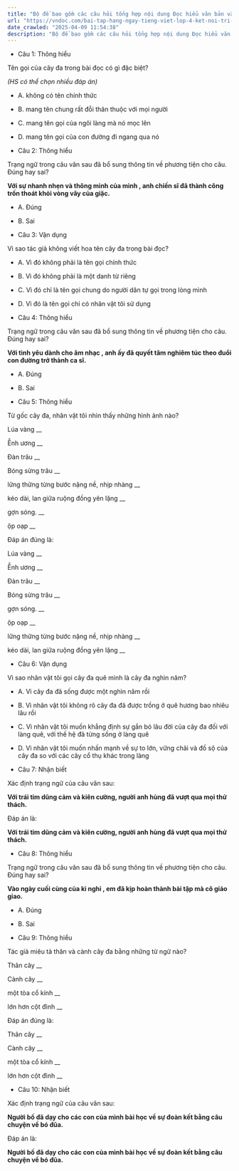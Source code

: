 ```yaml
---
title: "Bộ đề bao gồm các câu hỏi tổng hợp nội dung Đọc hiểu văn bản và Luyện từ và câu được học ở Tuần 28 trong chương trình Tiếng Việt lớp 4 Tập 2 Kết nối tri thức."
url: "https://vndoc.com/bai-tap-hang-ngay-tieng-viet-lop-4-ket-noi-tri-thuc-tuan-28-thu-3-338246"
date_crawled: "2025-04-09 11:54:38"
description: "Bộ đề bao gồm các câu hỏi tổng hợp nội dung Đọc hiểu văn bản và Luyện từ và câu được học ở Tuần 28 trong chương trình Tiếng Việt lớp 4 Tập 2 Kết nối tri thức."
---
```


* Câu 1:  Thông hiểu

Tên gọi của cây đa trong bài đọc có gì đặc biệt?

_(HS có thể chọn nhiều đáp án)_

  * A. không có tên chính thức 
  * B. mang tên chung rất đỗi thân thuộc với mọi người 
  * C. mang tên gọi của ngôi làng mà nó mọc lên 
  * D. mang tên gọi của con đường đi ngang qua nó 



* Câu 2:  Thông hiểu

Trạng ngữ trong câu văn sau đã bổ sung thông tin về phương tiện cho câu. Đúng hay sai?

**Với sự nhanh nhẹn và thông minh của mình , anh chiến sĩ đã thành công trốn thoát khỏi vòng vây của giặc.**

  * A. Đúng 
  * B. Sai 



* Câu 3:  Vận dụng

Vì sao tác giả không viết hoa tên cây đa trong bài đọc?

  * A. Vì đó không phải là tên gọi chính thức 
  * B. Vì đó không phải là một danh từ riêng 
  * C. Vì đó chỉ là tên gọi chung do người dân tự gọi trong lòng mình 
  * D. Vì đó là tên gọi chỉ có nhân vật tôi sử dụng 



* Câu 4:  Thông hiểu

Trạng ngữ trong câu văn sau đã bổ sung thông tin về phương tiện cho câu. Đúng hay sai?

**Với tình yêu dành cho âm nhạc , anh ấy đã quyết tâm nghiêm túc theo đuổi con đường trở thành ca sĩ.**

  * A. Đúng 
  * B. Sai 



* Câu 5:  Thông hiểu

Từ gốc cây đa, nhân vật tôi nhìn thấy những hình ảnh nào?

Lúa vàng  __

Ễnh ương __

Đàn trâu __

Bóng sừng trâu __

lững thững từng bước nặng nề, nhịp nhàng __

kéo dài, lan giữa ruộng đồng yên lặng __

gợn sóng. __

ộp oạp __

Đáp án đúng là:

Lúa vàng __

Ễnh ương __

Đàn trâu __

Bóng sừng trâu __

gợn sóng. __

ộp oạp __

lững thững từng bước nặng nề, nhịp nhàng __

kéo dài, lan giữa ruộng đồng yên lặng __

* Câu 6: Vận dụng

Vì sao nhân vật tôi gọi cây đa quê mình là cây đa nghìn năm?

  * A. Vì cây đa đã sống được một nghìn năm rồi 
  * B. Vì nhân vật tôi không rõ cây đa đã được trồng ở quê hương bao nhiêu lâu rồi 
  * C. Vì nhân vật tôi muốn khẳng định sự gắn bó lâu đời của cây đa đối với làng quê, với thế hệ đã từng sống ở làng quê 
  * D. Vì nhân vật tôi muốn nhấn mạnh về sự to lớn, vững chãi và đồ sộ của cây đa so với các cây cổ thụ khác trong làng 



* Câu 7:  Nhận biết

Xác định trạng ngữ của câu văn sau:

**Với trái tim dũng cảm và kiên cường, người anh hùng đã vượt qua mọi thử thách.**

Đáp án là:

**Với trái tim dũng cảm và kiên cường, người anh hùng đã vượt qua mọi thử thách.**

* Câu 8:  Thông hiểu

Trạng ngữ trong câu văn sau đã bổ sung thông tin về phương tiện cho câu. Đúng hay sai?

**Vào ngày cuối cùng của kì nghỉ , em đã kịp hoàn thành bài tập mà cô giáo giao.**

  * A. Đúng 
  * B. Sai 



* Câu 9:  Thông hiểu

Tác giả miêu tả thân và cành cây đa bằng những từ ngữ nào?

Thân cây  __

Cành cây __

một tòa cổ kính __

lớn hơn cột đình __

Đáp án đúng là:

Thân cây __

Cành cây __

một tòa cổ kính __

lớn hơn cột đình __

* Câu 10: Nhận biết

Xác định trạng ngữ của câu văn sau:

**Người bố đã dạy cho các con của mình bài học về sự đoàn kết bằng câu chuyện về bó đũa.**

Đáp án là:

**Người bố đã dạy cho các con của mình bài học về sự đoàn kết bằng câu chuyện về bó đũa.**
